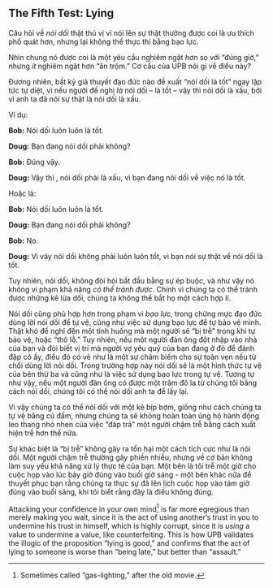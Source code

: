 ## The Fifth Test: Lying

Câu hỏi về *nói dối* thật thú vị vì nói lên sự thật thường được coi là ưu thích phổ quát hơn, nhưng lại không thể thực thi bằng bạo lực.

Nhìn chung nó được coi là một yêu cầu nghiêm ngặt *hơn* so với “đúng giờ,” nhưng *ít* nghiêm ngặt hơn “ăn trộm.” Cơ cấu của UPB nói gì về điều này?

Đương nhiên, bất kỳ giả thuyết đạo đức nào đề xuất “nói dối là tốt” ngay lập tức tự diệt, vì nếu người đề nghị *là* nói dối – là tốt – vậy thì nói dối là xấu, bởi vì anh ta đã nói sự thật là nói dối là xấu.

Ví dụ:

**Bob:** Nói dối luôn luôn là tốt.

**Doug:** Bạn đang nói dối phải không?

**Bob:** Đúng vậy.

**Doug:** Vậy thì , nói dối phải là xấu, vì bạn đang nói dối về việc nó là tốt.

Hoặc là:

**Bob:** Nói dối luôn luôn là tốt.

**Doug:** Bạn đang nói dối phải không?

**Bob:** No.

**Doug:** Vì vậy nói dối không phải luôn luôn tốt, vì bạn nói sự thật về nói dối là tốt.

Tuy nhiên, nói dối, không đòi hỏi bắt đầu bằng sự ép buộc, và như vậy nó không vi phạm khả năng *có thể tránh được*. Chính vì chúng ta có thể tránh được những kẻ lừa dối, chúng ta không thể bắt họ một cách hợp lí.

Nói dối cũng phù hợp hơn trong phạm vi *bạo lực*, trong chừng mực đạo đức dùng lời nói dối để tự vệ, cũng như việc sử dụng bạo lực để tự bảo vệ mình. Thật khó để nghĩ đến một tình huống mà một người sẽ “bị trễ” trong khi tự bảo vệ, hoặc “thô lỗ.” Tuy nhiên, nếu một người đàn ông đột nhập vào nhà của bạn và đòi biết vị trí mà người vợ yêu quý của bạn đang ở đó để đánh đập cô ấy, điều đó có vẻ như là một sự châm biếm cho sự toàn vẹn nếu từ chối dùng lời nói dối. Trong trường hợp này nói dối sẽ là một hình thức tự vệ của bên thứ ba và cũng như là việc sử dụng bạo lực trong tự vệ. Tương tự như vậy, nếu một người đàn ông có được một trăm đô la từ chúng tôi bằng cách nói dối, chúng tôi có thể nói dối anh ta để lấy lại.

Vì vậy chúng ta có thể nói dối với một kẻ bịp bợm, giống như cách chúng ta tự vệ bằng cú đấm, nhưng chúng ta sẽ không hoàn toàn ủng hộ hành động leo thang nhỏ nhen của việc “đáp trả” một người chậm trễ bằng cách xuất hiện trễ hơn thế nữa.

Sự khác biệt là “bị trễ” không gây ra tổn hại một cách tích cực như là nói dối. Một người chậm trễ thường gây phiền nhiễu, nhưng về cơ bản không làm suy yếu khả năng xử lý thực tế của bạn. Một bên là tôi trễ một giờ cho cuộc họp vào lúc bảy giờ đúng vào buổi giờ sáng - một bên khác nữa để thuyết phục bạn rằng chúng ta thực sự đã lên lịch cuộc họp vào tám giờ đúng vào buổi sáng, khi tôi biết rằng đây là điều không đúng.

Attacking your confidence in your own mind[^5] is far more egregious than merely making you wait, since it is the act of using another’s trust in you to undermine his trust in himself, which is highly corrupt, since it is *using* a value to undermine a value, like counterfeiting. This is how UPB validates the illogic of the proposition “lying is good,” and confirms that the act of lying to someone is worse than “being late,” but better than “assault.”

[^5]: Sometimes called “gas-lighting,” after the old movie.
